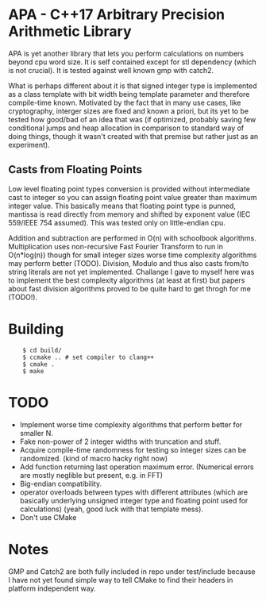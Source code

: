 # APA - C++17 Arbitrary Precision Arithmetic Library
APA is yet another library that lets you perform calculations on numbers beyond cpu word size.
It is self contained except for stl dependency (which is not crucial). It is tested against well known gmp with catch2.

What is perhaps different about it is that signed integer type is implemented as a class template 
with bit width being template parameter and therefore compile-time known.
Motivated by the fact that in many use cases, like cryptography, 
interger sizes are fixed and known a priori, but its yet to be tested how good/bad of an idea that was
(if optimized, probably saving few conditional jumps and heap allocation in comparison to standard way 
of doing things, though it wasn't created with that premise but rather just as an experiment).

## Casts from Floating Points
Low level floating point types conversion is provided without intermediate cast to integer
so you can assign floating point value greater than maximum integer value.
This basically means that floating point type is punned, 
mantissa is read directly from memory and shifted by exponent value (IEC 559/IEEE 754 assumed). 
This was tested only on little-endian cpu.

Addition and subtraction are performed in O(n) with schoolbook algorithms.
Multiplication uses non-recursive Fast Fourier Transform to run in O(n*log(n)) 
though for small integer sizes worse time complexity algorithms may perform better (TODO).
Division, Modulo and thus also casts from/to string literals are not yet implemented. 
Challange I gave to myself here was to implement the best complexity algorithms (at least at first)
but papers about fast division algorithms proved to be quite hard to get throgh for me (TODO!).

# Building
```
    $ cd build/
    $ ccmake .. # set compiler to clang++
    $ cmake .
    $ make 
```

# TODO
* Implement worse time complexity algorithms that perform better for smaller N.
* Fake non-power of 2 integer widths with truncation and stuff.
* Acquire compile-time randomness for testing so integer sizes can be randomized. (kind of macro hacky right now)
* Add function returning last operation maximum error. (Numerical errors are mostly neglible but present, e.g. in FFT)
* Big-endian compatibility.
* operator overloads between types with different attributes (which are basically underlying unsigned integer type 
and floating point used for calculations) (yeah, good luck with that template mess).
* Don't use CMake

# Notes
GMP and Catch2 are both fully included in repo under test/include because I have not yet found simple way to tell CMake
to find their headers in platform independent way.
